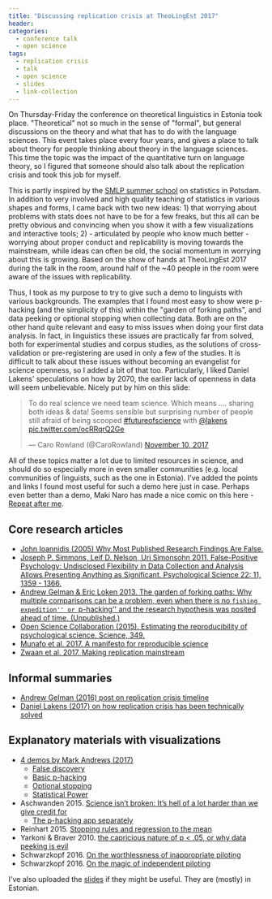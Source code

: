 ```yaml
---
title: "Discussing replication crisis at TheoLingEst 2017"
header:
categories:
  - conference talk
  - open science
tags:
  - replication crisis
  - talk
  - open science
  - slides
  - link-collection
---
```


On Thursday-Friday the conference on theoretical linguistics in Estonia took place. "Theoretical" not so much in the sense of "formal", but general discussions on the theory and what that has to do with the language sciences. This event takes place every four years, and gives a place to talk about theory for people thinking about theory in the language sciences. This time the topic was the impact of the quantitative turn on language theory, so I figured that someone should also talk about the replication crisis and took this job for myself.

This is partly inspired by the [SMLP summer school](https://www.uni-potsdam.de/de/summercampus/e/smlp.html) on statistics in Potsdam. In addition to very involved and high quality teaching of statistics in various shapes and forms, I came back with two new ideas: 1) that worrying about problems with stats does not have to be for a few freaks, but this all can be pretty obvious and convincing when you show it with a few visualizations and interactive tools; 2) - articulated by people who know much better - worrying about proper conduct and replicability is moving towards the mainstream, while ideas can often be old, the social momentum in worrying about this is growing. Based on the show of hands at TheoLingEst 2017 during the talk in the room, around half of the ~40 people in the room were aware of the issues with replicability.

Thus, I took as my purpose to try to give such a demo to linguists with various backgrounds. The examples that I found most easy to show were p-hacking (and the simplicity of this) within the "garden of forking paths", and data peeking or optional stopping when collecting data. Both are on the other hand quite relevant and easy to miss issues when doing your first data analysis. In fact, in linguistics these issues are practically far from solved, both for experimental studies and corpus studies, as the solutions of cross-validation or pre-registering are used in only a few of the studies. It is difficult to talk about these issues without becoming an evangelist for science openness, so I added a bit of that too. Particularly, I liked Daniel Lakens' speculations on how by 2070, the earlier lack of openness in data will seem unbelievable. Nicely put by him on this slide:

<blockquote class="twitter-tweet" data-lang="en"><p lang="en" dir="ltr">To do real science we need team science. Which means .... sharing both ideas &amp; data! Seems sensible but surprising number of people still afraid of being scooped <a href="https://twitter.com/hashtag/futureofscience?src=hash&amp;ref_src=twsrc%5Etfw">#futureofscience</a> with <a href="https://twitter.com/lakens?ref_src=twsrc%5Etfw">@lakens</a> <a href="https://t.co/ocRRqrQ2Ge">pic.twitter.com/ocRRqrQ2Ge</a></p>&mdash; Caro Rowland (@CaroRowland) <a href="https://twitter.com/CaroRowland/status/928969160117374977?ref_src=twsrc%5Etfw">November 10, 2017</a></blockquote>
<script async src="https://platform.twitter.com/widgets.js" charset="utf-8"></script>

All of these topics matter a lot due to limited resources in science, and should do so especially more in even smaller communities (e.g. local communities of linguists, such as the one in Estonia). I've added the points and links I found most useful for such a demo here just in case. Perhaps even better than a demo, Maki Naro has made a nice comic on this here - [Repeat after me](https://thenib.com/repeat-after-me).

## Core research articles

- [John Ioannidis (2005) Why Most Published Research Findings Are False.](http://journals.plos.org/plosmedicine/article?id=10.1371/journal.pmed.0020124)
- [Joseph P. Simmons, Leif D. Nelson, Uri Simonsohn 2011. False-Positive Psychology: Undisclosed Flexibility in Data Collection and Analysis Allows Presenting Anything as Significant. Psychological Science 22: 11, 1359 - 1366.](https://doi.org/10.1177/0956797611417632)
- [Andrew Gelman & Eric Loken 2013. The garden of forking paths: Why multiple comparisons can be a problem, even when there is no ``fishing expedition'' or ``p-hacking'' and the research hypothesis was posited ahead of time. (Unpublished.)](http://www.stat.columbia.edu/~gelman/research/unpublished/p_hacking.pdf)
- [Open Science Collaboration (2015). Estimating the reproducibility of psychological science. Science, 349.](http://science.sciencemag.org/content/349/6251/aac4716)
- [Munafo et al. 2017. A manifesto for reproducible science](https://www.nature.com/articles/s41562-016-0021)
- [Zwaan et al. 2017. Making replication mainstream](https://www.ncbi.nlm.nih.gov/pubmed/29065933)

## Informal summaries
- [Andrew Gelman (2016) post on replication crisis timeline](http://andrewgelman.com/2016/09/21/what-has-happened-down-here-is-the-winds-have-changed/)
- [Daniel Lakens (2017) on how replication crisis has been technically solved](http://daniellakens.blogspot.com.ee/2017/08/towards-more-collaborative-science-with.html)

## Explanatory materials with visualizations
- [4 demos by Mark Andrews (2017)](https://lawsofthought.github.io/replication-crisis-demos/
)
  - [False discovery ](https://lawsofthought.shinyapps.io/false_discovery/)
  - [Basic p-hacking](https://lawsofthought.shinyapps.io/p_hacking)
  - [Optional stopping](https://lawsofthought.shinyapps.io/optional_stopping)
  - [Statistical Power](https://lawsofthought.shinyapps.io/power_failure)
- Aschwanden 2015. [Science isn’t broken: It’s hell of a lot harder than we give credit for](https://fivethirtyeight.com/features/science-isnt-broken/)
  - [The p-hacking app separately](https://projects.fivethirtyeight.com/p-hacking/)
- Reinhart 2015. [Stopping rules and regression to the mean](https://www.statisticsdonewrong.com/regression.html)
- Yarkoni & Braver 2010. [the capricious nature of p < .05, or why data peeking is evil](https://www.talyarkoni.org/blog/2010/05/06/the-capricious-nature-of-p-05-or-why-data-peeking-is-evil/)
- Schwarzkopf 2016. [On the worthlessness of inappropriate piloting](https://neuroneurotic.net/2016/08/29/on-the-worthlessness-of-inappropriate-piloting/)
- Schwarzkopf 2016. [On the magic of independent piloting](https://neuroneurotic.net/2016/08/30/on-the-magic-of-independent-piloting/)


I've also uploaded the [slides](https://github.com/peetertinits/talks/raw/master/2017-on-replication-crisis-theorling-Tartu-EST.pdf) if they might be useful. They are (mostly) in Estonian.
